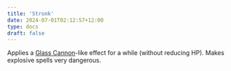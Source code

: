 ```yaml
---
title: 'Stronk'
date: 2024-07-01T02:12:57+12:00
type: docs
draft: false
---
```


Applies a [Glass Cannon](https://noita.wiki.gg/wiki/Glass_Cannon)-like effect for a while (without reducing HP). Makes explosive spells very dangerous.
